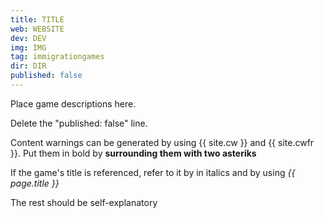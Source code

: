 ```yaml
---
title: TITLE
web: WEBSITE
dev: DEV
img: IMG
tag: immigrationgames
dir: DIR
published: false
---
```

Place game descriptions here. 

Delete the "published: false" line.

Content warnings can be generated by using {{ site.cw }} and {{ site.cwfr }}. Put them in bold by **surrounding them with two asteriks**

If the game's title is referenced, refer to it by in italics and by using *{{ page.title }}* 

The rest should be self-explanatory

